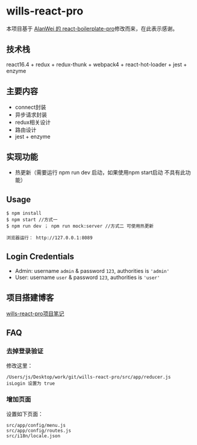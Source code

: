 # wills-react-pro

本项目基于 [AlanWei 的 react-boilerplate-pro](https://github.com/AlanWei/react-boilerplate-pro)修改而来，在此表示感谢。

## 技术栈
react16.4 + redux + redux-thunk + webpack4 + react-hot-loader + jest + enzyme

## 主要内容
- connect封装
- 异步请求封装
- redux相关设计
- 路由设计
- jest + enzyme

## 实现功能
- 热更新（需要运行 npm run dev 启动，如果使用npm start启动 不具有此功能）

## Usage
```
$ npm install
$ npm start //方式一
$ npm run dev ； npm run mock:server //方式二 可使用热更新

浏览器运行： http://127.0.0.1:8089
```

## Login Credentials
* Admin: username `admin` & password `123`, authorities is `'admin'`
* User: username `user` & password `123`, authorities is `'user'`

## 项目搭建博客
[wills-react-pro项目笔记](https://yewills.github.io/categories/%E5%89%8D%E7%AB%AF%E5%B7%A5%E7%A8%8B/)

## FAQ
### 去掉登录验证
修改这里：
```
/Users/js/Desktop/work/git/wills-react-pro/src/app/reducer.js
isLogin 设置为 true
```
### 增加页面
设置如下页面：
```
src/app/config/menu.js
src/app/config/routes.js
src/i18n/locale.json
```


